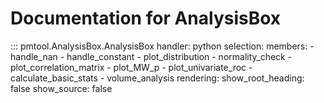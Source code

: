 # Documentation for AnalysisBox

::: pmtool.AnalysisBox.AnalysisBox
    handler: python
    selection:
      members:
        - handle_nan
        - handle_constant
        - plot_distribution
        - normality_check
        - plot_correlation_matrix
        - plot_MW_p
        - plot_univariate_roc
        - calculate_basic_stats
        - volume_analysis
    rendering:
      show_root_heading: false
      show_source: false
